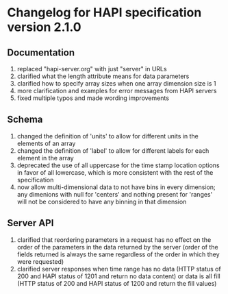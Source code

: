 # Changelog for HAPI specification version 2.1.0

## Documentation

1. replaced "hapi-server.org" with just "server" in URLs
2. clarified what the length attribute means for data parameters
3. clarified how to specify array sizes when one array dimension size is 1
4. more clarification and examples for error messages from HAPI servers
5. fixed multiple typos and made wording improvements

## Schema

1. changed the definition of 'units' to allow for different units in the elements of an array
2. changed the definition of 'label' to allow for different labels for each element in the array
3. deprecated the use of all uppercase for the time stamp location options in favor of all lowercase, which is more consistent with the rest of the specification
4. now allow multi-dimensional data to not have bins in every dimension; any dimenions with null for 'centers' and nothing present for 'ranges' will not be considered to have any binning in that dimension

## Server API

1. clarified that reordering parameters in a request has no effect on the order of the parameters in the data returned by the server (order of the fields returned is always the same regardless of the order in which they were requested)
2. clarified server responses when time range has no data (HTTP status of 200 and HAPI status of 1201 and return no data content) or data is all fill (HTTP status of 200 and HAPI status of 1200 and return the fill values)

